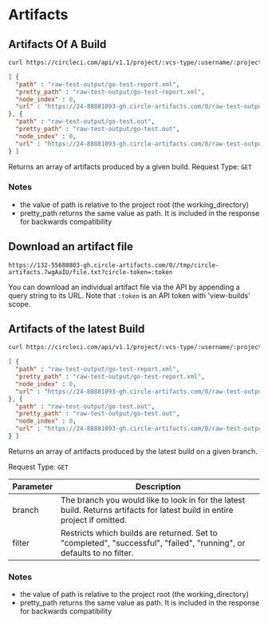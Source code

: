 # Artifacts

## Artifacts Of A Build

```sh
curl https://circleci.com/api/v1.1/project/:vcs-type/:username/:project/:build_num/artifacts?circle-token=:token
```

```json
[ {
  "path" : "raw-test-output/go-test-report.xml",
  "pretty_path" : "raw-test-output/go-test-report.xml",
  "node_index" : 0,
  "url" : "https://24-88881093-gh.circle-artifacts.com/0/raw-test-output/go-test-report.xml"
}, {
  "path" : "raw-test-output/go-test.out",
  "pretty_path" : "raw-test-output/go-test.out",
  "node_index" : 0,
  "url" : "https://24-88881093-gh.circle-artifacts.com/0/raw-test-output/go-test.out"
} ]
```


Returns an array of artifacts produced by a given build.
Request Type: `GET`

### Notes

* the value of path is relative to the project root (the working_directory)
* pretty_path returns the same value as path. It is included in the response for backwards compatibility


## Download an artifact file

```
https://132-55688803-gh.circle-artifacts.com/0//tmp/circle-artifacts.7wgAaIU/file.txt?circle-token=:token
```

You can download an individual artifact file via the API by appending a query string to its URL. Note that `:token` is an API token with 'view-builds' scope.

## Artifacts of the latest Build


```sh
curl https://circleci.com/api/v1.1/project/:vcs-type/:username/:project/latest/artifacts?circle-token=:token&branch=:branch&filter=:filter
```

```json
[ {
  "path" : "raw-test-output/go-test-report.xml",
  "pretty_path" : "raw-test-output/go-test-report.xml",
  "node_index" : 0,
  "url" : "https://24-88881093-gh.circle-artifacts.com/0/raw-test-output/go-test-report.xml"
}, {
  "path" : "raw-test-output/go-test.out",
  "pretty_path" : "raw-test-output/go-test.out",
  "node_index" : 0,
  "url" : "https://24-88881093-gh.circle-artifacts.com/0/raw-test-output/go-test.out"
} ]
```

Returns an array of artifacts produced by the latest build on a given branch.

Request Type: `GET`

**Parameter** | **Description**
------- | -------------
branch | The branch you would like to look in for the latest build. Returns artifacts for latest build in entire project if omitted.
filter | Restricts which builds are returned. Set to "completed", "successful", "failed", "running", or defaults to no filter.


### Notes

* the value of path is relative to the project root (the working_directory)
* pretty_path returns the same value as path. It is included in the response for backwards compatibility

